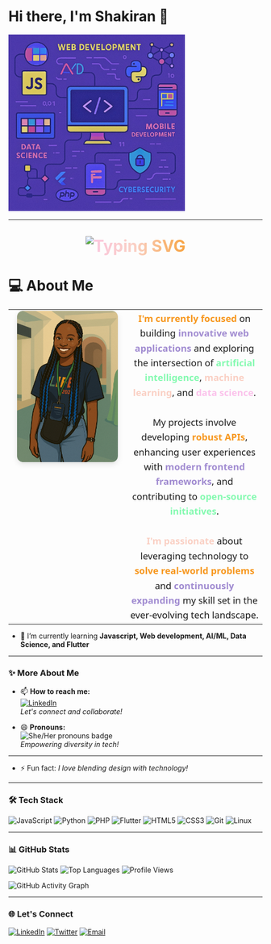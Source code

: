 # Hi there, I'm Shakiran 👋

<img src="assets/ima.jpg" alt="Skills Animation" width="350"/>

---

<p align="center" style="font-size: 2.0rem; background: linear-gradient(90deg, #a18cd1 0%, #fbc2eb 25%, #fad0c4 50%, #f7971e 75%, #84fab0 100%); -webkit-background-clip: text; -webkit-text-fill-color: transparent; font-weight: bold;">
    <img src="https://readme-typing-svg.demolab.com?font=Fira+Code&size=24&pause=1000&color=A18CD1&center=true&vCenter=true&width=435&lines=Dev+Kiran;A+Software+Engineer;Web+Developer;AI+%7C+ML+Enthusiast;Open+Source+Contributor;Lifelong+Learner;Data+Scientist" alt="Typing SVG" />
</p>
   
# 💻 About Me

<table>
    <tr>
        <td align="center" width="220" valign="top">
            <img src="assets/innovation.png" alt="Innovation Illustration" width="200" style="border-radius: 12px; box-shadow: 0 4px 12px rgba(0,0,0,0.1);" />
        </td>
        <td valign="top" align="center">
            <div style="font-family: 'Fira Code', 'Segoe UI', monospace; font-size: 1.15rem; line-height: 1.6;">
                <span style="font-weight: bold; color: #f7971e;">I'm currently focused</span> on building <span style="font-weight: bold; color: #a18cd1;">innovative web applications</span> and exploring the intersection of <span style="font-weight: bold; color: #84fab0;">artificial intelligence</span>, <span style="font-weight: bold; color: #fad0c4;">machine learning</span>, and <span style="font-weight: bold; color: #fbc2eb;">data science</span>.<br><br>
                My projects involve developing <span style="font-weight: bold; color: #f7971e;">robust APIs</span>, enhancing user experiences with <span style="font-weight: bold; color: #a18cd1;">modern frontend frameworks</span>, and contributing to <span style="font-weight: bold; color: #84fab0;">open-source initiatives</span>.<br><br>
                <span style="font-weight: bold; color: #fad0c4;">I'm passionate</span> about leveraging technology to <span style="font-weight: bold; color: #f7971e;">solve real-world problems</span> and <span style="font-weight: bold; color: #a18cd1;">continuously expanding</span> my skill set in the ever-evolving tech landscape.
            </div>
        </td>
    </tr>
</table>

- 🌱 I’m currently learning **Javascript, Web development, AI/ML, Data Science, and Flutter**

---

### ✨ More About Me

- 📫 **How to reach me:**  
    [![LinkedIn](https://img.shields.io/badge/-Connect%20on%20LinkedIn-0077B5?style=flat-square&logo=linkedin&logoColor=white)](https://www.linkedin.com/)  
    *Let's connect and collaborate!*

- 😄 **Pronouns:**  
    <img src="https://img.shields.io/badge/She%2FHer-ff69b4?style=flat-square" alt="She/Her pronouns badge" />  
    *Empowering diversity in tech!*

---
- ⚡ Fun fact: *I love blending design with technology!*

---

### 🛠️ Tech Stack

![JavaScript](https://img.shields.io/badge/-JavaScript-F7DF1E?logo=javascript&logoColor=black)
![Python](https://img.shields.io/badge/-Python-3776AB?logo=python&logoColor=white)
![PHP](https://img.shields.io/badge/-PHP-777BB4?logo=php&logoColor=white)
![Flutter](https://img.shields.io/badge/-Flutter-02569B?logo=flutter&logoColor=white)
![HTML5](https://img.shields.io/badge/-HTML5-E34F26?logo=html5&logoColor=white)
![CSS3](https://img.shields.io/badge/-CSS3-1572B6?logo=css3&logoColor=white)
![Git](https://img.shields.io/badge/-Git-F05032?logo=git&logoColor=white)
![Linux](https://img.shields.io/badge/-Linux-FCC624?logo=linux&logoColor=black)

---

### 📊 GitHub Stats

![GitHub Stats](https://github-readme-stats.vercel.app/api?username=Shakiran-Nannyombi&show_icons=true&theme=radical)
![Top Languages](https://github-readme-stats.vercel.app/api/top-langs/?username=Shakiran-Nannyombi&layout=compact&theme=radical)
![Profile Views](https://komarev.com/ghpvc/?username=Shakiran-Nannyombi&color=blue)

![GitHub Activity Graph](https://github-readme-activity-graph.vercel.app/graph?username=Shakiran-Nannyombi&theme=github-dark)

---

### 🌐 Let's Connect

[![LinkedIn](https://img.shields.io/badge/-LinkedIn-0077B5?logo=linkedin&logoColor=white)](https://www.linkedin.com/)
[![Twitter](https://img.shields.io/badge/-Twitter-1DA1F2?logo=twitter&logoColor=white)](https://twitter.com/) <!-- Add your actual link -->
[![Email](https://img.shields.io/badge/-Email-D14836?logo=gmail&logoColor=white)](mailto:your.email@example.com)

<!-- Feel free to add or remove sections as you like! -->
